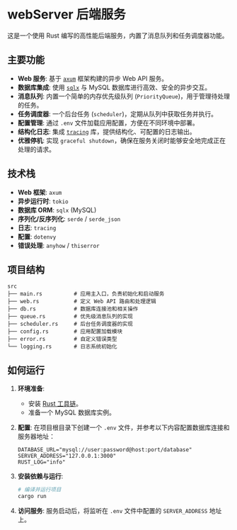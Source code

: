 # webServer 后端服务

这是一个使用 Rust 编写的高性能后端服务，内置了消息队列和任务调度器功能。

## 主要功能

*   **Web 服务**: 基于 [`axum`](https://github.com/tokio-rs/axum) 框架构建的异步 Web API 服务。
*   **数据库集成**: 使用 [`sqlx`](https://github.com/launchbadge/sqlx) 与 MySQL 数据库进行高效、安全的异步交互。
*   **消息队列**: 内置一个简单的内存优先级队列 (`PriorityQueue`)，用于管理待处理的任务。
*   **任务调度器**: 一个后台任务 (`scheduler`)，定期从队列中获取任务并执行。
*   **配置管理**: 通过 `.env` 文件加载应用配置，方便在不同环境中部署。
*   **结构化日志**: 集成 [`tracing`](https://github.com/tokio-rs/tracing) 库，提供结构化、可配置的日志输出。
*   **优雅停机**: 实现 `graceful shutdown`，确保在服务关闭时能够安全地完成正在处理的请求。

## 技术栈

*   **Web 框架**: `axum`
*   **异步运行时**: `tokio`
*   **数据库 ORM**: `sqlx` (MySQL)
*   **序列化/反序列化**: `serde` / `serde_json`
*   **日志**: `tracing`
*   **配置**: `dotenvy`
*   **错误处理**: `anyhow` / `thiserror`

## 项目结构

```
src
├── main.rs          # 应用主入口，负责初始化和启动服务
├── web.rs           # 定义 Web API 路由和处理逻辑
├── db.rs            # 数据库连接池和相关操作
├── queue.rs         # 优先级消息队列的实现
├── scheduler.rs     # 后台任务调度器的实现
├── config.rs        # 应用配置加载模块
├── error.rs         # 自定义错误类型
└── logging.rs       # 日志系统初始化
```

## 如何运行

1.  **环境准备**:
    *   安装 [Rust 工具链](https://www.rust-lang.org/tools/install)。
    *   准备一个 MySQL 数据库实例。

2.  **配置**:
    在项目根目录下创建一个 `.env` 文件，并参考以下内容配置数据库连接和服务器地址：
    ```env
    DATABASE_URL="mysql://user:password@host:port/database"
    SERVER_ADDRESS="127.0.0.1:3000"
    RUST_LOG="info"
    ```

3.  **安装依赖与运行**:
    ```bash
    # 编译并运行项目
    cargo run
    ```

4.  **访问服务**:
    服务启动后，将监听在 `.env` 文件中配置的 `SERVER_ADDRESS` 地址上。